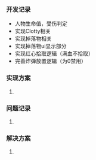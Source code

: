 ### 开发记录
- 人物生命值，受伤判定
- 实现Clotty相关
- 实现掉落物相关
- 实现掉落物ui显示部分
- 实现红心拾取逻辑（满血不拾取）
- 完善炸弹放置逻辑（为0禁用）
### 实现方案
1. 
### 问题记录
1. 
### 解决方案
1. 
